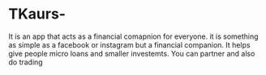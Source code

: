 # TKaurs-
It is an app that acts as a financial comapnion for everyone. it is something as simple as a facebook or instagram but a financial companion. It helps give people micro loans and smaller investemts. You can partner and also do trading
